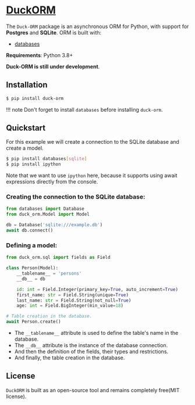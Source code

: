 # [DuckORM](https://pypi.org/project/duck-orm/)

The `Duck-ORM` package is an asynchronous ORM for Python, with support for **Postgres** and **SQLite**. ORM is built with:

- [databases](https://github.com/encode/databases)

**Requirements**: Python 3.8+

**Duck-ORM is still under development**.

## Installation

```bash
$ pip install duck-orm
```

!!! note
    Don't forget to install `databases` before installing `duck-orm`. 

## Quickstart

For this example we will create a connection to the SQLite database and create a model.

```bash
$ pip install databases[sqlite]
$ pip install ipython
```

Note that we want to use `ipython` here, because it supports using await expressions directly from the console.

### Creating the connection to the SQLite database:

```Python
from databases import Database
from duck_orm.Model import Model

db = Database('sqlite:///example.db')
await db.connect()
```

### Defining a model:

```Python
from duck_orm.sql import fields as Field

class Person(Model):
    __tablename__ = 'persons'
    __db__ = db

    id: int = Field.Integer(primary_key=True, auto_increment=True)
    first_name: str = Field.String(unique=True)
    last_name: str = Field.String(not_null=True)
    age: int = Field.BigInteger(min_value=18)

# Table creation in the database.
await Person.create()
```

- The `__tablename__` attribute is used to define the table's name in the database.
- The `__db__` attribute is the instance of the database connection.
- And then the definition of the fields, their types and restrictions.
- And finally, the table creation in the database.

## License

`DuckORM` is built as an open-source tool and remains completely free(MIT license).
